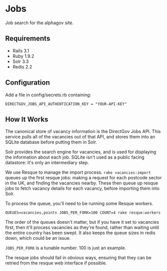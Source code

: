 Jobs
==

Job search for the alphagov site.

Requirements
--

* Rails 3.1
* Ruby 1.9.2
* Solr 3.3
* Redis 2.2

Configuration
--

Add a file in config/secrets.rb containing:

    DIRECTGOV_JOBS_API_AUTHENTICATION_KEY = "YOUR-API-KEY"

How It Works
--

The canonical store of vacancy information is the DirectGov Jobs API. This service pulls all of the vacancies out of that API, and stores them into an SQLite database before putting them in Solr.

Solr provides the search engine for vacancies, and is used for displaying the information about each job. SQLite isn't used as a public facing datastore: it's only an intermediary step.

We use Resque to manage the import process. `rake vacancies:import` queues up the first resque jobs: making a request for each postcode sector in the UK, and finding the vacancies nearby. These then queue up resque jobs to fetch vacancy details for each vacancy, before importing them into Solr.

To process the queue, you'll need to be running some Resque workers.

    QUEUES=vacancies,points JOBS_PER_FORK=100 COUNT=4 rake resque:workers

The order of the queues doesn't matter, but if you have it set to vacancies first, then it'll process vacancies as they're found, rather than waiting until the entire country has been swept. It also keeps the queue sizes in redis down, which could be an issue.

`JOBS_PER_FORK` is a tunable number. 100 is just an example.

The resque jobs should fail in obvious ways, ensuring that they can be retried from the resque web interface if possible.